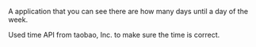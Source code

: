 A application that you can see there are how many days until a day of the week.

Used time API from taobao, Inc. to make sure the time is correct.
